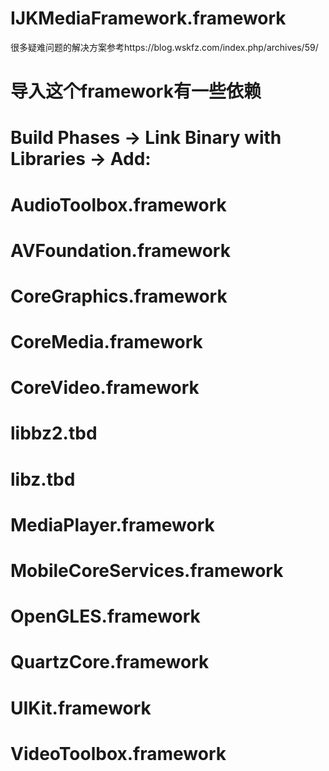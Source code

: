 # IJKMediaFramework.framework

很多疑难问题的解决方案参考https://blog.wskfz.com/index.php/archives/59/

#     导入这个framework有一些依赖
#     Build Phases -> Link Binary with Libraries -> Add:
#         
#
#         AudioToolbox.framework
#         AVFoundation.framework
#         CoreGraphics.framework
#         CoreMedia.framework
#         CoreVideo.framework
#         libbz2.tbd
#         libz.tbd
#         MediaPlayer.framework
#         MobileCoreServices.framework
#         OpenGLES.framework
#         QuartzCore.framework
#         UIKit.framework
#         VideoToolbox.framework
